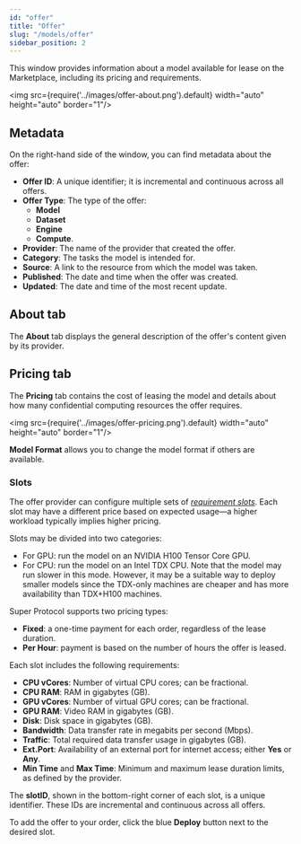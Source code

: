 ```yaml
---
id: "offer"
title: "Offer"
slug: "/models/offer"
sidebar_position: 2
---
```


This window provides information about a model available for lease on the Marketplace, including its pricing and requirements.

<img src={require('../images/offer-about.png').default} width="auto" height="auto" border="1"/>
<br/>

## Metadata

On the right-hand side of the window, you can find metadata about the <a id="offer"><span className="dashed-underline">offer</span></a>:

- **Offer ID**: A unique identifier; it is incremental and continuous across all offers.
- **Offer Type**: The type of the offer:
    + **Model**
    + **Dataset**
    + **Engine**
    + **Compute**.
- **Provider**: The name of the provider that created the offer.
- **Category**: The tasks the model is intended for.
- **Source**: A link to the resource from which the model was taken.
- **Published**: The date and time when the offer was created.
- **Updated**: The date and time of the most recent update.

## About tab

The **About** tab displays the general description of the offer's content given by its provider.

## Pricing tab

The **Pricing** tab contains the cost of leasing the model and details about how many confidential computing resources the offer requires.

<img src={require('../images/offer-pricing.png').default} width="auto" height="auto" border="1"/>
<br/>

**Model Format** allows you to change the model format if others are available.

### Slots

The offer provider can configure multiple sets of *[requirement slots](/fundamentals/slots#requirements)*. Each slot may have a different price based on expected usage—a higher workload typically implies higher pricing.

Slots may be divided into two categories:

- For GPU: run the model on an NVIDIA H100 Tensor Core GPU.
- For CPU: run the model on an Intel TDX CPU. Note that the model may run slower in this mode. However, it may be a suitable way to deploy smaller models since the TDX-only machines are cheaper and has more availability than TDX+H100 machines.

Super Protocol supports two pricing types:

- **Fixed**: a one-time payment for each <a id="order"><span className="dashed-underline">order</span></a>, regardless of the lease duration.
- **Per Hour**: payment is based on the number of hours the offer is leased.

Each slot includes the following requirements:

- **CPU vCores**: Number of virtual CPU cores; can be fractional.
- **CPU RAM**: RAM in gigabytes (GB).
- **GPU vCores**: Number of virtual GPU cores; can be fractional.
- **GPU RAM**: Video RAM in gigabytes (GB).
- **Disk**: Disk space in gigabytes (GB).
- **Bandwidth**: Data transfer rate in megabits per second (Mbps).
- **Traffic**: Total required data transfer usage in gigabytes (GB).
- **Ext.Port**: Availability of an external port for internet access; either **Yes** or **Any**.
- **Min Time** and **Max Time**: Minimum and maximum lease duration limits, as defined by the provider.

The **slotID**, shown in the bottom-right corner of each slot, is a unique identifier. These IDs are incremental and continuous across all offers.

To add the offer to your order, click the blue **Deploy** button next to the desired slot.